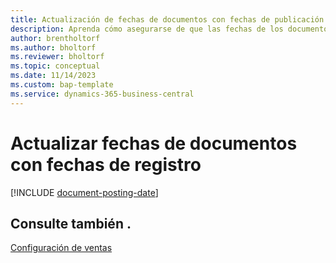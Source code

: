 ```yaml
---
title: Actualización de fechas de documentos con fechas de publicación
description: Aprenda cómo asegurarse de que las fechas de los documentos de ventas y compras coincidan con sus fechas de publicación.
author: brentholtorf
ms.author: bholtorf
ms.reviewer: bholtorf
ms.topic: conceptual
ms.date: 11/14/2023
ms.custom: bap-template
ms.service: dynamics-365-business-central
---
```

# Actualizar fechas de documentos con fechas de registro

[!INCLUDE [document-posting-date](includes/document-posting-date.md)]

## Consulte también .

[Configuración de ventas](sales-setup-sales.md)
